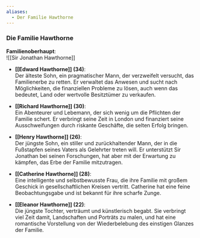 ```yaml
---
aliases:
  - Der Familie Hawthorne
---
```

### Die Familie Hawthorne

**Familienoberhaupt**:  
![[Sir Jonathan Hawthorne]]





- **[[Edward Hawthorne]] (34)**:  
    Der älteste Sohn, ein pragmatischer Mann, der verzweifelt versucht, das Familienerbe zu retten. Er verwaltet das Anwesen und sucht nach Möglichkeiten, die finanziellen Probleme zu lösen, auch wenn das bedeutet, Land oder wertvolle Besitztümer zu verkaufen.
    
- **[[Richard Hawthorne]] (30)**:  
    Ein Abenteurer und Lebemann, der sich wenig um die Pflichten der Familie schert. Er verbringt seine Zeit in London und finanziert seine Ausschweifungen durch riskante Geschäfte, die selten Erfolg bringen.
    
- **[[Henry Hawthorne]] (26)**:  
    Der jüngste Sohn, ein stiller und zurückhaltender Mann, der in die Fußstapfen seines Vaters als Gelehrter treten will. Er unterstützt Sir Jonathan bei seinen Forschungen, hat aber mit der Erwartung zu kämpfen, das Erbe der Familie mitzutragen.
    
- **[[Catherine Hawthorne]] (28)**:  
    Eine intelligente und selbstbewusste Frau, die ihre Familie mit großem Geschick in gesellschaftlichen Kreisen vertritt. Catherine hat eine feine Beobachtungsgabe und ist bekannt für ihre scharfe Zunge.
    
- **[[Eleanor Hawthorne]] (22)**:  
    Die jüngste Tochter, verträumt und künstlerisch begabt. Sie verbringt viel Zeit damit, Landschaften und Porträts zu malen, und hat eine romantische Vorstellung von der Wiederbelebung des einstigen Glanzes der Familie.





